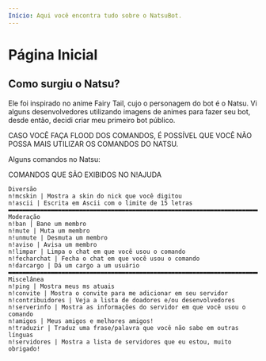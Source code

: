 ```yaml
---
Início: Aqui você encontra tudo sobre o NatsuBot.
---
```


# Página Inicial

## Como surgiu o Natsu?

Ele foi inspirado no anime Fairy Tail, cujo o personagem do bot é o Natsu. Vi alguns desenvolvedores utilizando imagens de animes para fazer seu bot, desde então, decidi criar meu primeiro bot público.


 CASO VOCÊ FAÇA FLOOD DOS COMANDOS, É POSSÍVEL QUE VOCÊ NÃO POSSA MAIS UTILIZAR OS COMANDOS DO NATSU.


Alguns comandos no Natsu:


COMANDOS QUE SÃO EXIBIDOS NO N!AJUDA
```
Diversão
n!mcskin | Mostra a skin do nick que você digitou
n!ascii | Escrita em Ascii com o limite de 15 letras
▬▬▬▬▬▬▬▬▬▬▬▬▬▬▬▬▬▬▬▬▬▬▬▬▬▬▬▬▬▬▬▬▬▬▬▬▬▬▬▬▬▬▬▬▬▬▬▬▬▬▬▬▬▬▬▬▬▬▬▬▬▬▬▬▬▬▬▬▬▬▬▬▬▬▬▬▬▬▬▬▬
Moderação
n!ban | Bane um membro
n!mute | Muta um membro
n!unmute | Desmuta um membro
n!aviso | Avisa um membro
n!limpar | Limpa o chat em que você usou o comando
n!fecharchat | Fecha o chat em que você usou o comando
n!darcargo | Dá um cargo a um usuário
▬▬▬▬▬▬▬▬▬▬▬▬▬▬▬▬▬▬▬▬▬▬▬▬▬▬▬▬▬▬▬▬▬▬▬▬▬▬▬▬▬▬▬▬▬▬▬▬▬▬▬▬▬▬▬▬▬▬▬▬▬▬▬▬▬▬▬▬▬▬▬▬▬▬▬▬▬▬▬▬▬
Miscelânea
n!ping | Mostra meus ms atuais
n!convite | Mostra o convite para me adicionar em seu servidor
n!contribuidores | Veja a lista de doadores e/ou desenvolvedores
n!serverinfo | Mostra as informações do servidor em que você usou o comando
n!amigos | Meus amigos e melhores amigos!
n!traduzir | Traduz uma frase/palavra que você não sabe em outras línguas
n!servidores | Mostra a lista de servidores que eu estou, muito obrigado!
```



